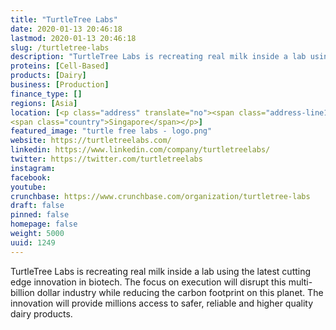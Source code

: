 ```yaml
---
title: "TurtleTree Labs"
date: 2020-01-13 20:46:18
lastmod: 2020-01-13 20:46:18
slug: /turtletree-labs
description: "TurtleTree Labs is recreating real milk inside a lab using the latest cutting edge innovation in biotech. The focus on execution will disrupt this multi-billion dollar industry while reducing the carbon footprint on this planet. The innovation will provide millions access to safer, reliable and higher quality dairy products."
proteins: [Cell-Based]
products: [Dairy]
business: [Production]
finance_type: []
regions: [Asia]
location: [<p class="address" translate="no"><span class="address-line1">Unnamed Road</span><br>
<span class="country">Singapore</span></p>]
featured_image: "turtle free labs - logo.png"
website: https://turtletreelabs.com/
linkedin: https://www.linkedin.com/company/turtletreelabs/
twitter: https://twitter.com/turtletreelabs
instagram: 
facebook: 
youtube: 
crunchbase: https://www.crunchbase.com/organization/turtletree-labs
draft: false
pinned: false
homepage: false
weight: 5000
uuid: 1249
---
```

TurtleTree Labs is recreating real milk inside a lab using the latest cutting edge innovation in biotech. The focus on execution will disrupt this multi-billion dollar industry while reducing the carbon footprint on this planet. The innovation will provide millions access to safer, reliable and higher quality dairy products.

